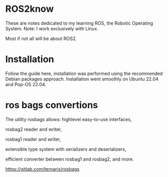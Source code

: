 # ROS2know

These are notes dedicated to my learning ROS, the Robotic Operating System.
Note: I work exclusively with Linux.

Most if not all will be about ROS2.

# Installation

Follow the guide here, installation was performed using the recommended Debian packages approach.
Installation went smoothly on Ubuntu 22.04 and Pop-OS 22.04.

# ros bags convertions

The utility rosbags allows:
highlevel easy-to-use interfaces,

rosbag2 reader and writer,

rosbag1 reader and writer,

extensible type system with serializers and deserializers,

efficient converter between rosbag1 and rosbag2,
and more.

https://gitlab.com/ternaris/rosbags

